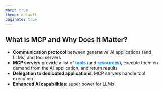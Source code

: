 ```yaml
---
marp: true
theme: default
paginate: true
---
```

<style>
.dodgerblue {
  color: dodgerblue;
}
</style>
## What is MCP and Why Does It Matter?

- **Communication protocol** between generative AI applications (and LLMs) and tool servers
- **MCP servers** provide a list of <span class="dodgerblue">**tools**</span> (and <span class="dodgerblue">**resources**</span>), execute them on demand from the AI application, and return results
- **Delegation to dedicated applications**: MCP servers handle tool execution
- **Enhanced AI capabilities**: super power for LLMs 